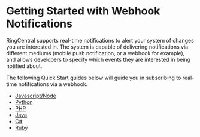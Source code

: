 # Getting Started with Webhook Notifications

RingCentral supports real-time notifications to alert your system of changes you are interested in. The system is capable of delivering notifications via different mediums (mobile push notification, or a webhook for example), and allows developers to specify which events they are interested in being notified about.

The following Quick Start guides below will guide you in subscribing to real-time notifications via a webhook.

* [Javascript/Node](./node/)
* [Python](./python/)
* [PHP](./php/)
* [Java](./java/)
* [C#](./c-sharp/)
* [Ruby](./ruby/)
